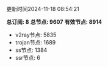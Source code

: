 更新时间2024-11-18 08:54:21

**总订阅: 8**
**总节点: 9607**
**有效节点: 8914**
- v2ray节点: 5835
- trojan节点: 1689
- ss节点: 1384
- ssr节点: 6
